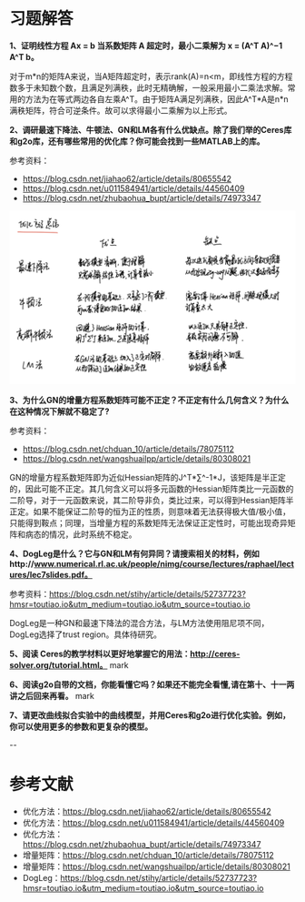 # 习题解答

**1、证明线性方程 Ax = b 当系数矩阵 A 超定时，最小二乘解为 x = (A^T A)^−1 A^T b。**

对于m\*n的矩阵A来说，当A矩阵超定时，表示rank(A)=n<m，即线性方程的方程数多于未知数个数，且满足列满秩，此时无精确解，一般采用最小二乘法求解。常用的方法为在等式两边各自左乘A^T。由于矩阵A满足列满秩，因此A^T*A是n\*n满秩矩阵，符合可逆条件。故可以求得最小二乘解为以上形式。

**2、调研最速下降法、牛顿法、GN和LM各有什么优缺点。除了我们举的Ceres库和g2o库，还有哪些常用的优化库？你可能会找到一些MATLAB上的库。**

参考资料：

- https://blog.csdn.net/jiahao62/article/details/80655542
- https://blog.csdn.net/u011584941/article/details/44560409
- https://blog.csdn.net/zhubaohua_bupt/article/details/74973347

![](image/optimization_method.png)


**3、为什么GN的增量方程系数矩阵可能不正定？不正定有什么几何含义？为什么在这种情况下解就不稳定了?**

参考资料：

- https://blog.csdn.net/chduan_10/article/details/78075112
- https://blog.csdn.net/wangshuailpp/article/details/80308021

GN的增量方程系数矩阵即为近似Hessian矩阵的J^T*∑^-1\*J，该矩阵是半正定的，因此可能不正定。其几何含义可以将多元函数的Hessian矩阵类比一元函数的二阶导，对于一元函数来说，其二阶导非负，类比过来，可以得到Hessian矩阵半正定。如果不能保证二阶导的恒为正的性质，则意味着无法获得极大值/极小值，只能得到鞍点；同理，当增量方程的系数矩阵无法保证正定性时，可能出现奇异矩阵和病态的情况，此时系统不稳定。

**4、DogLeg是什么？它与GN和LM有何异同？请搜索相关的材料，例如http://www.numerical.rl.ac.uk/people/nimg/course/lectures/raphael/lectures/lec7slides.pdf。**

参考资料：https://blog.csdn.net/stihy/article/details/52737723?hmsr=toutiao.io&utm_medium=toutiao.io&utm_source=toutiao.io

DogLeg是一种GN和最速下降法的混合方法，与LM方法使用阻尼项不同，DogLeg选择了trust region。具体待研究。

**5、阅读 Ceres的教学材料以更好地掌握它的用法：http://ceres-solver.org/tutorial.html。**  mark

**6、阅读g2o自带的文档，你能看懂它吗？如果还不能完全看懂,请在第十、十一两讲之后回来再看。** mark

**7、请更改曲线拟合实验中的曲线模型，并用Ceres和g2o进行优化实验。例如，你可以使用更多的参数和更复杂的模型。**

--


# 参考文献

- 优化方法：https://blog.csdn.net/jiahao62/article/details/80655542
- 优化方法：https://blog.csdn.net/u011584941/article/details/44560409
- 优化方法：https://blog.csdn.net/zhubaohua_bupt/article/details/74973347
- 增量矩阵：https://blog.csdn.net/chduan_10/article/details/78075112
- 增量矩阵：https://blog.csdn.net/wangshuailpp/article/details/80308021
- DogLeg：https://blog.csdn.net/stihy/article/details/52737723?hmsr=toutiao.io&utm_medium=toutiao.io&utm_source=toutiao.io